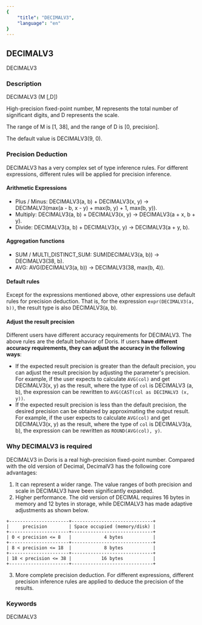 ```yaml
---
{
    "title": "DECIMALV3",
    "language": "en"
}
---
```


<!-- 
Licensed to the Apache Software Foundation (ASF) under one
or more contributor license agreements.  See the NOTICE file
distributed with this work for additional information
regarding copyright ownership.  The ASF licenses this file
to you under the Apache License, Version 2.0 (the
"License"); you may not use this file except in compliance
with the License.  You may obtain a copy of the License at

  http://www.apache.org/licenses/LICENSE-2.0

Unless required by applicable law or agreed to in writing,
software distributed under the License is distributed on an
"AS IS" BASIS, WITHOUT WARRANTIES OR CONDITIONS OF ANY
KIND, either express or implied.  See the License for the
specific language governing permissions and limitations
under the License.
-->

## DECIMALV3

<version since="1.2.1">

DECIMALV3

</version>

### Description
DECIMALV3 (M [,D])

High-precision fixed-point number, M represents the total number of significant digits, and D represents the scale.

The range of M is [1, 38], and the range of D is [0, precision].

The default value is DECIMALV3(9, 0).

### Precision Deduction

DECIMALV3 has a very complex set of type inference rules. For different expressions, different rules will be applied for precision inference.

#### Arithmetic Expressions

* Plus / Minus: DECIMALV3(a, b) + DECIMALV3(x, y) -> DECIMALV3(max(a - b, x - y) + max(b, y) + 1, max(b, y)).
* Multiply: DECIMALV3(a, b) + DECIMALV3(x, y) -> DECIMALV3(a + x, b + y).
* Divide: DECIMALV3(a, b) + DECIMALV3(x, y) -> DECIMALV3(a + y, b).

#### Aggregation functions

* SUM / MULTI_DISTINCT_SUM: SUM(DECIMALV3(a, b)) -> DECIMALV3(38, b).
* AVG: AVG(DECIMALV3(a, b)) -> DECIMALV3(38, max(b, 4)).

#### Default rules

Except for the expressions mentioned above, other expressions use default rules for precision deduction. That is, for the expression `expr(DECIMALV3(a, b))`, the result type is also DECIMALV3(a, b).

#### Adjust the result precision

Different users have different accuracy requirements for DECIMALV3. The above rules are the default behavior of Doris. If users **have different accuracy requirements, they can adjust the accuracy in the following ways**:

* If the expected result precision is greater than the default precision, you can adjust the result precision by adjusting the parameter's precision. For example, if the user expects to calculate `AVG(col)` and get DECIMALV3(x, y) as the result, where the type of `col` is DECIMALV3 (a, b), the expression can be rewritten to `AVG(CAST(col as DECIMALV3 (x, y))`.
* If the expected result precision is less than the default precision, the desired precision can be obtained by approximating the output result. For example, if the user expects to calculate `AVG(col)` and get DECIMALV3(x, y) as the result, where the type of `col` is DECIMALV3(a, b), the expression can be rewritten as `ROUND(AVG(col), y)`.

### Why DECIMALV3 is required

DECIMALV3 in Doris is a real high-precision fixed-point number. Compared with the old version of Decimal, DecimalV3 has the following core advantages:
1. It can represent a wider range. The value ranges of both precision and scale in DECIMALV3 have been significantly expanded.
2. Higher performance. The old version of DECIMAL requires 16 bytes in memory and 12 bytes in storage, while DECIMALV3 has made adaptive adjustments as shown below.
```
+----------------------+------------------------------+
|     precision        | Space occupied (memory/disk) |
+----------------------+------------------------------+
| 0 < precision <= 8   |            4 bytes           |
+----------------------+------------------------------+
| 8 < precision <= 18  |            8 bytes           |
+----------------------+------------------------------+
| 18 < precision <= 38 |           16 bytes           |
+----------------------+------------------------------+
```
3. More complete precision deduction. For different expressions, different precision inference rules are applied to deduce the precision of the results.

### Keywords
DECIMALV3
